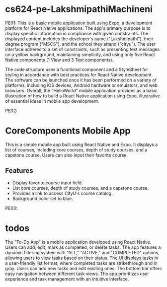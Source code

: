 # cs624-pe-LakshmipathiMachineni
PE01:
This is a basic mobile application built using Expo, a development platform for React Native applications. The app's primary purpose is to display specific information in compliance with given constraints. The displayed content includes the developer's name ("Lakshmipathi"), their degree program ("MSCS"), and the school they attend ("cityu"). The user interface adheres to a set of constraints, such as presenting text messages on a yellow background, maintaining simplicity, and using only five React Native components (1 View and 3 Text components).

The code structure uses a functional component and a StyleSheet for styling in accordance with best practices for React Native development. The software can be launched once it has been performed on a variety of platforms, including iOS devices, Android hardware or emulators, and web browsers.  Overall, the "HelloWorld" mobile application provides as a basic illustration of how to build a React Native application using Expo, illustrative of essential ideas in mobile app development.

PE02:

# CoreComponents Mobile App

This is a simple mobile app built using React Native and Expo. It displays a list of courses, including core courses, depth of study courses, and a capstone course. Users can also input their favorite course.

## Features
- Display favorite course input field.
- List core courses, depth of study courses, and a capstone course.
- Provides a link to access CityU's course catalog.
- Background color set to blue.

PE03:

# todos
The "To-Do App" is a mobile application developed using React Native. Users can add, edit, mark as completed, or delete tasks. The app features a dynamic filtering system with "ALL," "ACTIVE," and "COMPLETED" options, allowing users to view tasks based on their status. The UI displays tasks in a user-friendly list format, where completed tasks are strikethrough and in gray. Users can add new tasks and edit existing ones. The bottom bar offers easy navigation between different task views. The app prioritizes user experience and task management with an intuitive interface.